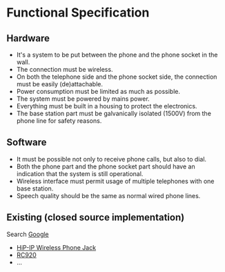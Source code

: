 # Functional Specification #

## Hardware ##
  * It's a system to be put between the phone and the phone socket in the wall.
  * The connection must be wireless.
  * On both the telephone side and the phone socket side, the connection must be easily (de)attachable.
  * Power consumption must be limited as much as possible.
  * The system must be powered by mains power.
  * Everything must be built in a housing to protect the electronics.
  * The base station part must be galvanically isolated (1500V) from the phone line for safety reasons.

## Software ##
  * It must be possible not only to receive phone calls, but also to dial.
  * Both the phone part and the phone socket part should have an indication that the system is still operational.
  * Wireless interface must permit usage of multiple telephones with one base station.
  * Speech quality should be the same as normal wired phone lines.

## Existing (closed source implementation) ##
Search [Google](http://www.google.com/search?q=wireless+phone+jack+extender)
  * [HiP-IP Wireless Phone Jack](http://www.hip-ip.com/product/accessories/wireless-phone-jacks/wireless-phone-jack)
  * [RC920](http://www.amazon.com/RCA-RC920-Wireless-Phone-Extension/dp/B00000J0AR)
  * ...